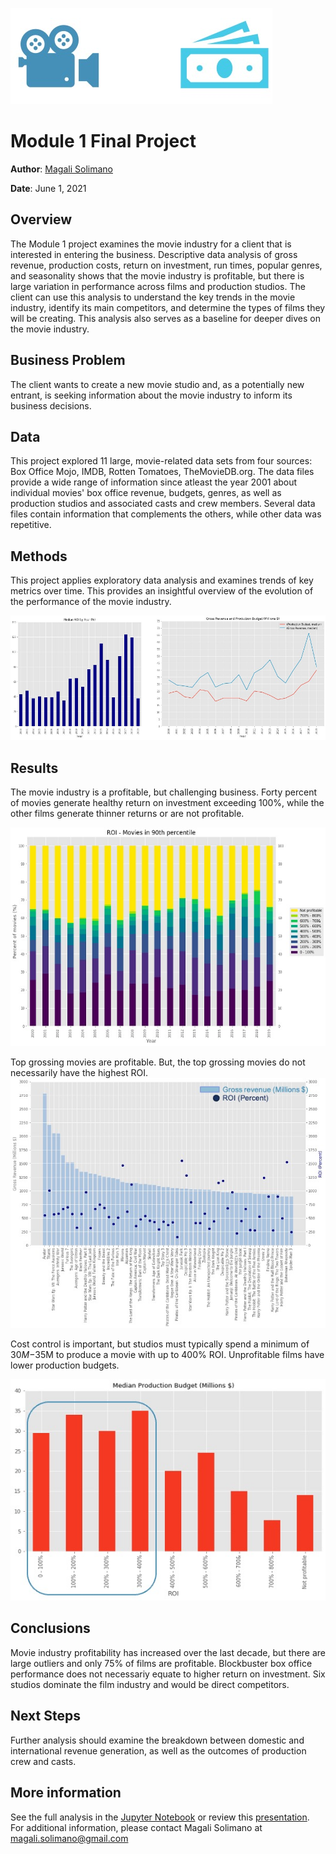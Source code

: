 ![Module 1 Final Project](./images/moviereel.jpg)

# Module 1 Final Project

**Author**: [Magali Solimano](mailto:magali.solimano@gmail.com)

**Date**: June 1, 2021

## Overview

The Module 1 project examines the movie industry for a client that is interested in entering the business. Descriptive data analysis of gross revenue, production costs, return on investment, run times, popular genres, and seasonality shows that the movie industry is profitable, but there is large variation in performance across films and production studios. The client can use this analysis to understand the key trends in the movie industry, identify its main competitors, and determine the types of films they will be creating. This analysis also serves as a baseline for deeper dives on the movie industry.

## Business Problem 
The client wants to create a new movie studio and, as a potentially new entrant, is seeking information about the movie industry to inform its business decisions. 

## Data

This project explored 11 large, movie-related data sets from four sources: Box Office Mojo, IMDB, Rotten Tomatoes, TheMovieDB.org. The data files provide a wide range of information since atleast the year 2001 about individual movies' box office revenue, budgets, genres, as well as production studios and associated casts and crew members. Several data files contain information that complements the others, while other data was repetitive. 

## Methods

This project applies exploratory data analysis and examines trends of key metrics over time. This provides an insightful overview of the evolution of the performance of the movie industry.

![ROI, revenue, and budget](./images/time_series.jpg)

## Results
The movie industry is a profitable, but challenging business. Forty percent of movies generate healthy return on investment exceeding 100%, while the other films generate thinner returns or are not profitable.

![Return on investment](./images/ROI_trend.jpg)

Top grossing movies are profitable. But, the top grossing movies do not necessarily have the highest ROI.
![Revenue and ROI](./images/revenue_and_roi.jpg)

Cost control is important, but studios must typically spend a minimum of $30M-$35M to produce a movie with up to 400% ROI. Unprofitable films have lower production budgets.

![Production budget](./images/budget.jpg)

## Conclusions
Movie industry profitability has increased over the last decade, but there are large outliers and only 75% of films are profitable. Blockbuster box office performance does not necessariy equate to higher return on investment. Six studios dominate the film industry and would be direct competitors.


## Next Steps
Further analysis should examine the breakdown between domestic and international revenue generation, as well as the outcomes of production crew and casts.


## More information
See the full analysis in the [Jupyter Notebook](./Project1Submission_MagaliSolimano_6_1_2021.ipynb) or review this [presentation](./presentation.pdf).
For additional information, please contact Magali Solimano at [magali.solimano@gmail.com](mailto:magali.solimano@gmail.com)
